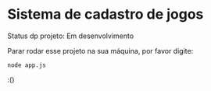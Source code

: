 # Sistema de cadastro de jogos

Status dp projeto: Em desenvolvimento

Parar rodar esse projeto na sua máquina, por favor digite:

```
node app.js

```
:()